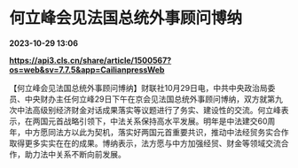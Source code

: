 # 何立峰会见法国总统外事顾问博纳

**2023-10-29 13:06**

**https://api3.cls.cn/share/article/1500567?os=web&sv=7.7.5&app=CailianpressWeb**

【何立峰会见法国总统外事顾问博纳】财联社10月29日电，中共中央政治局委员、中央财办主任何立峰29日下午在京会见法国总统外事顾问博纳，双方就第九次中法高级别经济财金对话成果落实等议题进行了务实、建设性的交流。何立峰表示，在两国元首战略引领下，中法关系保持高水平发展。明年是中法建交60周年，中方愿同法方以此为契机，落实好两国元首重要共识，推动中法经贸务实合作取得更多实实在在的成果。博纳表示，法方愿与中方加强经贸、财金等领域交流合作，助力法中关系不断向前发展。